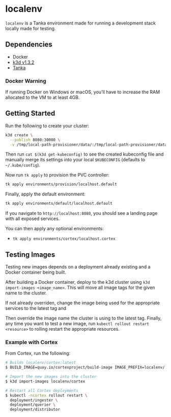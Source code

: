 # localenv

`localenv` is a Tanka environment made for running a development stack locally
made for testing.

## Dependencies

- Docker
- [k3d v1.3.2](https://github.com/rancher/k3d)
- [Tanka](https://github.com/grafana/tanka)

### Docker Warning

If running Docker on Windows or macOS, you'll have to increase the RAM allocated
to the VM to at least 4GB.

## Getting Started

Run the following to create your cluster:

```bash
k3d create \
  --publish 8080:30080 \
  -v /tmp/local-path-provisioner/data/:/tmp/local-path-provisioner/data/
```

Then run `cat $(k3d get-kubeconfig)` to see the created kubeconfig file and
manually merge its settings into your local `$KUBECONFIG` (defaults to
`~/.kube/config`).

Now run `tk apply` to provision the PVC controller:

```bash
tk apply environments/provision/localhost.default
```

Finally, apply the default environment:

```bash
tk apply environments/default/localhost.default
```

If you navigate to `http://localhost:8080`, you should see a landing page with
all exposed services.

You can then apply any optional environments:

- `tk apply environments/cortex/localhost.cortex`

## Testing Images

Testing new images depends on a deployment already existing and a Docker
container being built.

After building a Docker container, deploy to the k3d cluster using
`k3d import-images <image_name>`. This will move all image tags for the given
name to the cluster.

If not already overriden, change the image being used for the appropriate
services to the latest tag and

Then override the image name the cluster is using to the latest tag. Finally,
any time you want to test a new image, run `kubectl rollout restart <resource>`
to rolling restart the appropriate resources.

### Example with Cortex

From Cortex, run the following:

```bash
# Builds localenv/cortex:latest
$ BUILD_IMAGE=quay.io/cortexproject/build-image IMAGE_PREFIX=localenv/ make all

# Import the new images into the cluster
$ k3d import-images localenv/cortex

# Restart all Cortex deployments
$ kubectl -ncortex rollout restart \
  deployment/ingester \
  deployment/querier \
  deployment/distributor
```
